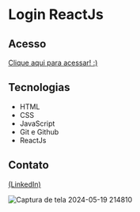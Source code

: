 # Login ReactJs

## Acesso
 [Clique aqui para acessar! :)](https://login-react-js-two.vercel.app/)

## Tecnologias

- HTML
- CSS
- JavaScript
- Git e Github
- ReactJs

## Contato
[(LinkedIn)](https://www.linkedin.com/in/grazielly-raissa-pereira-b511342b6?)

![Captura de tela 2024-05-19 214810](https://github.com/GraziellyRaissa1/Login-ReactJs/assets/147439694/9ec471bb-361f-494a-9c71-44f945b7c4e4)

